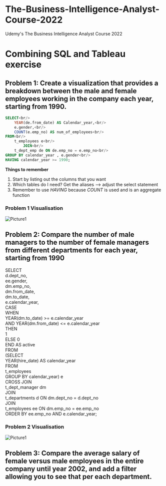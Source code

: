 # The-Business-Intelligence-Analyst-Course-2022
Udemy's The Business Intelligence Analyst Course 2022

# Combining SQL and Tableau exercise
## Problem 1: Create a visualization that provides a breakdown between the male and female employees working in the company each year, starting from 1990. 

```SQL
SELECT<br/>
    YEAR(de.from_date) AS Calendar_year,<br/>
    e.gender,<br/>
    COUNT(e.emp_no) AS num_of_employees<br/>
FROM<br/>
    t_employees e<br/>
        JOIN<br/>
    t_dept_emp de ON de.emp_no = e.emp_no<br/>
GROUP BY calendar_year , e.gender<br/>
HAVING calendar_year >= 1990;
```

**Things to remember**
1. Start by listing out the columns that you want
2. Which tables do I need? Get the aliases --> adjust the select statement
3. Remember to use *HAVING* because *COUNT* is used and is an aggregate function

### Problem 1 Visualisation
![Picture1](https://user-images.githubusercontent.com/90490472/180726559-b9b30781-f2da-4798-937b-3dc65f556a82.png)

## Problem 2: Compare the number of male managers to the number of female managers from different departments for each year, starting from 1990

SELECT<br/>
    d.dept_no, <br/>
    ee.gender, <br/>
    dm.emp_no, <br/>
    dm.from_date, <br/>
    dm.to_date, <br/>
    e.calendar_year, <br/>
    CASE<br/>
        WHEN <br/>
            YEAR(dm.to_date) >= e.calendar_year <br/>
                AND YEAR(dm.from_date) <= e.calendar_year <br/>
        THEN <br/>
            1 <br/>
        ELSE 0 <br/>
    END AS active <br/>
FROM <br/>
    (SELECT <br/> 
        YEAR(hire_date) AS calendar_year <br/>
    FROM <br/>
        t_employees <br/>
	GROUP BY calendar_year) e <br/>
        CROSS JOIN <br/>
    t_dept_manager dm <br/>
        JOIN <br/>
    t_departments d ON dm.dept_no = d.dept_no <br/>
        JOIN <br/>
    t_employees ee ON dm.emp_no = ee.emp_no <br/>
ORDER BY ee.emp_no AND e.calendar_year; <br/>

### Problem 2 Visualisation
![Picture1](https://user-images.githubusercontent.com/90490472/180970655-bb8f966e-30e2-4d83-96fa-8e656b17d5f4.png)

## Problem 3: Compare the average salary of female versus male employees in the entire company until year 2002, and add a filter allowing you to see that per each department.
